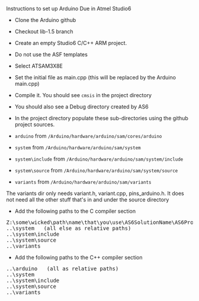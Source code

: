 Instructions to set up Arduino Due in Atmel Studio6

* Clone the Arduino github

* Checkout lib-1.5 branch 

* Create an empty Studio6 C/C++ ARM project.
 * Do not use the ASF templates
 * Select ATSAM3X8E
 * Set the initial file as main.cpp (this will be replaced by the Arduino main.cpp)
 * Compile it. You should see `cmsis` in the project directory
 * You should also see a Debug directory created by AS6

* In the project directory populate these sub-directories using the github project sources. 
 * `arduino` from `/Arduino/hardware/arduino/sam/cores/arduino`
 * `system` from `/Arduino/hardware/arduino/sam/system`
 * `system\include` from `/Arduino/hardware/arduino/sam/system/include` 
 * `system\source` from `/Arduino/hardware/arduino/sam/system/source`
 * `variants` from `/Arduino/hardware/arduino/sam/variants`

The variants dir only needs variant.h, variant.cpp, pins_arduino.h.  It does not need all the other stuff that's in and under the source directory

* Add the following paths to the C compiler section
<pre>
Z:\some\wicked\path\name\that\you\use\AS6SolutionName\AS6ProjectName\arduino    (as absolute path)
..\system   (all else as relative paths)
..\system\include
..\system\source
..\variants
</pre>

* Add the following paths to the C++ compiler section
<pre>
..\arduino   (all as relative paths)
..\system
..\system\include
..\system\source
..\variants
</pre>

